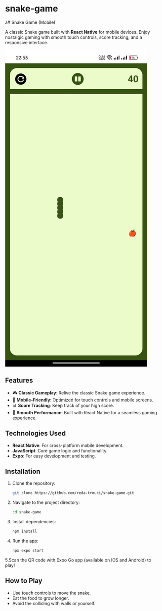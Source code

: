 ﻿# snake-game
a# Snake Game (Mobile)

A classic Snake game built with **React Native** for mobile devices. Enjoy nostalgic gaming with smooth touch controls, score tracking, and a responsive interface.

![Snake Game Screenshot](./assets/images/screenshot.png) <!-- Add a screenshot if available -->

## Features
- 🎮 **Classic Gameplay**: Relive the classic Snake game experience.
- 📱 **Mobile-Friendly**: Optimized for touch controls and mobile screens.
- 📊 **Score Tracking**: Keep track of your high score.
- 🚀 **Smooth Performance**: Built with React Native for a seamless gaming experience.

## Technologies Used
- **React Native**: For cross-platform mobile development.
- **JavaScript**: Core game logic and functionality.
- **Expo**: For easy development and testing.

## Installation
1. Clone the repository:
   ```bash
   git clone https://github.com/reda-trouki/snake-game.git
   ```
2. Navigate to the project directory:
   ```bash
   cd snake-game
   ````
3. Install dependencies:
   ```bash
   npm install
   ```
4. Run the app:
   ```bash
   npx expo start
   ```
5.Scan the QR code with Expo Go app (available on IOS and Android) to play!

## How to Play
  - Use touch controls to move the snake.
  - Eat the food to grow longer.
  - Avoid the colliding with walls or yourself.
